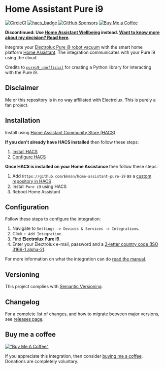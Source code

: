 # Home Assistant Pure i9

[![CircleCI](https://circleci.com/gh/Ekman/home-assistant-pure-i9/tree/master.svg?style=shield)](https://circleci.com/gh/Ekman/home-assistant-pure-i9/tree/master)
[![hacs_badge](https://img.shields.io/badge/HACS-Custom-orange.svg)](https://github.com/custom-components/hacs)
[![GitHub Sponsors](https://img.shields.io/github/sponsors/Ekman)](https://github.com/sponsors/Ekman)
[![Buy Me a Coffee](https://img.shields.io/badge/Buy%20Me%20a%20Coffee-orange?logo=buy-me-a-coffee)](https://buymeacoffee.com/braska)

**Discontinued: Use [Home Assistant Wellbeing](https://github.com/JohNan/homeassistant-wellbeing) instead. [Want to know more about my decision? Read here](https://github.com/Ekman/home-assistant-pure-i9/issues/114).**

Integrate your [Electrolux Pure i9 robot vacuum](https://www.electrolux.se/wellbeing/discover/robot-vacuum-cleaner-purei9/) with the smart home platform [Home Assistant](https://www.home-assistant.io/). The integration communicates with your Pure i9 using the cloud.

Credits to [`purei9_unofficial`](https://github.com/Phype/purei9_unofficial) for creating a Python library for interacting with the Pure i9.

## Disclaimer

Me or this repository is in no way affiliated with Electrolux. This is purely a fan project.

## Installation

Install using [Home Assistant Community Store (HACS)](https://hacs.xyz/).

**If you don't already have HACS installed** then follow these steps:

1. [Install HACS](https://hacs.xyz/docs/setup/prerequisites)
2. [Configure HACS](https://hacs.xyz/docs/configuration/basic)

**Once HACS is installed on your Home Assistance** then follow these steps:

1. Add `https://github.com/Ekman/home-assistant-pure-i9` as a [custom repository in HACS](https://hacs.xyz/docs/faq/custom_repositories/)
2. Install `Pure i9` using HACS
3. Reboot Home Assistant

## Configuration

Follow these steps to configure the integration:

1. Navigate to `Settings -> Devices & Services -> Integrations`.
2. Click `+ Add Integration`.
3. Find **Electrolux Pure i9**.
4. Enter your Electrolux e-mail, password and a [2-letter country code (ISO 3166-1 alpha-2)](https://en.wikipedia.org/wiki/ISO_3166-1_alpha-2).

For more information on what the integration can do [read the manual](MANUAL.md).

## Versioning

This project complies with [Semantic Versioning](https://semver.org/).

## Changelog

For a complete list of changes, and how to migrate between major versions, see [releases page](https://github.com/Ekman/home-assistant-pure-i9/releases).

## Buy me a coffee

[!["Buy Me A Coffee"](https://www.buymeacoffee.com/assets/img/custom_images/orange_img.png)](https://buymeacoffee.com/braska)

If you appreciate this integration, then consider [buying me a coffee](https://buymeacoffee.com/braska). Donations are completely voluntary.

